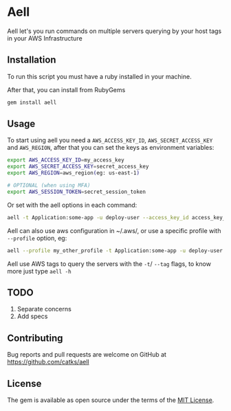 
# Aell

Aell let's you run commands on multiple servers querying by your host tags in your AWS Infrastructure


## Installation

To run this script you must have a ruby installed in your machine.

After that, you can install from RubyGems

```bash
gem install aell
```

## Usage

To start using aell you need a `AWS_ACCESS_KEY_ID`, `AWS_SECRET_ACCESS_KEY` and `AWS_REGION`, after that you can set the keys as environment variables:

```bash
export AWS_ACCESS_KEY_ID=my_access_key
export AWS_SECRET_ACCESS_KEY=secret_access_key
export AWS_REGION=aws_region(eg: us-east-1)

# OPTIONAL (when using MFA)
export AWS_SESSION_TOKEN=secret_session_token
```

Or set with the aell options in each command:

```bash
aell -t Application:some-app -u deploy-user --access_key_id access_key_id --secret_access_key secret_access_key --region us-east-1 -c 'echo "Hello Aell"'
```

Aell can also use aws configuration in ~/.aws/, or use a specific profile with `--profile` option, eg:


```bash
aell --profile my_other_profile -t Application:some-app -u deploy-user -c 'echo "Hello Aell"'
```

Aell use AWS tags to query the servers with the `-t`/ `--tag` flags, to know more just type `aell -h`

## TODO

 1. Separate concerns
 2. Add specs

## Contributing

Bug reports and pull requests are welcome on GitHub at https://github.com/catks/aell

## License

The gem is available as open source under the terms of the [MIT License](https://opensource.org/licenses/MIT).

